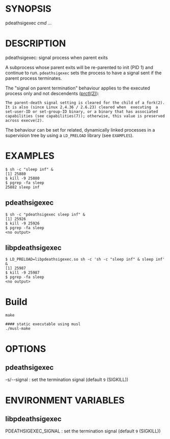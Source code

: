 # SYNOPSIS

pdeathsigexec *cmd* *...*

# DESCRIPTION

pdeathsigexec: signal process when parent exits

A subprocess whose parent exits will be re-parented to init (PID 1)
and continue to run. `pdeathsigexec` sets the process to have a signal
sent if the parent process terminates.

The "signal on parent termination" behaviour applies
to the executed process only and not descendents
([prctl(2)](https://man7.org/linux/man-pages/man2/prctl.2.html)):

```
The parent-death signal setting is cleared for the child of a fork(2).
It is also (since Linux 2.4.36 / 2.6.23) cleared when  executing  a
set-user-ID or set-group-ID binary, or a binary that has associated
capabilities (see capabilities(7)); otherwise, this value is preserved
across execve(2).
```

The behaviour can be set for related, dynamically linked processes in
a supervision tree by using a `LD_PRELOAD` library (see `EXAMPLES`).

# EXAMPLES

```
$ sh -c "sleep inf" &
[1] 25880
$ kill -9 25880
$ pgrep -fa sleep
25882 sleep inf
```

## pdeathsigexec

```
$ sh -c "pdeathsigexec sleep inf" &
[1] 25926
$ kill -9 25926
$ pgrep -fa sleep
<no output>
```

## libpdeathsigexec

```
$ LD_PRELOAD=libpdeathsigexec.so sh -c 'sh -c "sleep inf" & sleep inf' &
[1] 25987
$ kill -9 25987
$ pgrep -fa sleep
<no output>
```

# Build

```
make

#### static executable using musl
./musl-make
```

# OPTIONS

## pdeathsigexec

-s/--signal
: set the termination signal (default `9` (SIGKILL))

# ENVIRONMENT VARIABLES

## libpdeathsigexec

PDEATHSIGEXEC_SIGNAL
: set the termination signal (default `9` (SIGKILL))

